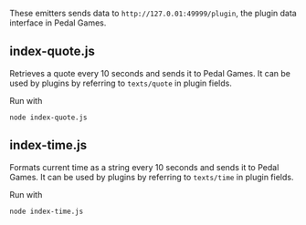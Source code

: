 These emitters sends data to ``http://127.0.01:49999/plugin``, the plugin data interface in Pedal Games.

## index-quote.js

Retrieves a quote every 10 seconds and sends it to Pedal Games. It can be used by plugins by referring to ``texts/quote`` in plugin fields.

Run with

``
node index-quote.js
``


## index-time.js

Formats current time as a string every 10 seconds and sends it to Pedal Games. It can be used by plugins by referring to ``texts/time`` in plugin fields.

Run with

``
node index-time.js
``
